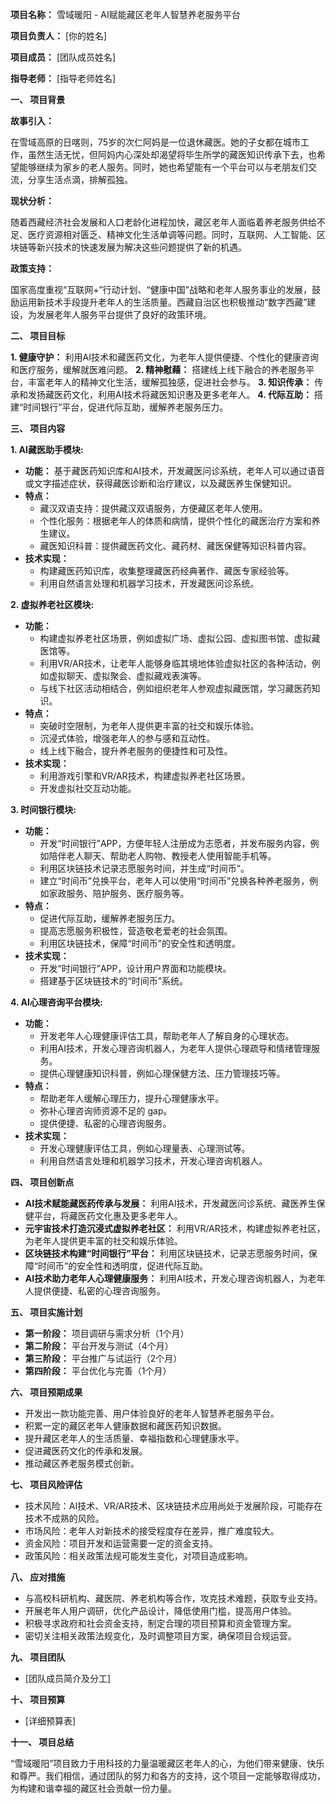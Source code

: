 **项目名称：** 雪域暖阳 -  AI赋能藏区老年人智慧养老服务平台

**项目负责人：** [你的姓名]

**项目成员：** [团队成员姓名]

**指导老师：** [指导老师姓名]


**一、 项目背景**

**故事引入：**

在雪域高原的日喀则，75岁的次仁阿妈是一位退休藏医。她的子女都在城市工作，虽然生活无忧，但阿妈内心深处却渴望将毕生所学的藏医知识传承下去，也希望能够继续为家乡的老人服务。同时，她也希望能有一个平台可以与老朋友们交流，分享生活点滴，排解孤独。

**现状分析：**

随着西藏经济社会发展和人口老龄化进程加快，藏区老年人面临着养老服务供给不足、医疗资源相对匮乏、精神文化生活单调等问题。同时，互联网、人工智能、区块链等新兴技术的快速发展为解决这些问题提供了新的机遇。

**政策支持：**

国家高度重视“互联网+”行动计划、“健康中国”战略和老年人服务事业的发展，鼓励运用新技术手段提升老年人的生活质量。西藏自治区也积极推动“数字西藏”建设，为发展老年人服务平台提供了良好的政策环境。


**二、 项目目标**

**1.  健康守护：** 
利用AI技术和藏医药文化，为老年人提供便捷、个性化的健康咨询和医疗服务，缓解就医难问题。
**2.  精神慰藉：** 
搭建线上线下融合的养老服务平台，丰富老年人的精神文化生活，缓解孤独感，促进社会参与。
**3.  知识传承：** 
传承和发扬藏医药文化，利用AI技术将藏医知识惠及更多老年人。
**4.  代际互助：** 
搭建“时间银行”平台，促进代际互助，缓解养老服务压力。


**三、 项目内容**

**1.  AI藏医助手模块:**

*   **功能：** 基于藏医药知识库和AI技术，开发藏医问诊系统，老年人可以通过语音或文字描述症状，获得藏医诊断和治疗建议，以及藏医养生保健知识。
*   **特点：** 
    *   藏汉双语支持：提供藏汉双语服务，方便藏区老年人使用。
    *   个性化服务：根据老年人的体质和病情，提供个性化的藏医治疗方案和养生建议。
    *   藏医知识科普：提供藏医药文化、藏药材、藏医保健等知识科普内容。
*   **技术实现：** 
    *   构建藏医药知识库，收集整理藏医药经典著作、藏医专家经验等。
    *   利用自然语言处理和机器学习技术，开发藏医问诊系统。

**2.  虚拟养老社区模块:**

*   **功能：** 
    *   构建虚拟养老社区场景，例如虚拟广场、虚拟公园、虚拟图书馆、虚拟藏医馆等。
    *   利用VR/AR技术，让老年人能够身临其境地体验虚拟社区的各种活动，例如虚拟聊天、虚拟聚会、虚拟藏戏表演等。
    *   与线下社区活动相结合，例如组织老年人参观虚拟藏医馆，学习藏医药知识。
*   **特点：** 
    *   突破时空限制，为老年人提供更丰富的社交和娱乐体验。
    *   沉浸式体验，增强老年人的参与感和互动性。
    *   线上线下融合，提升养老服务的便捷性和可及性。
*   **技术实现：** 
    *   利用游戏引擎和VR/AR技术，构建虚拟养老社区场景。
    *   开发虚拟社交互动功能。

**3.  时间银行模块:**

*   **功能：** 
    *   开发“时间银行”APP，方便年轻人注册成为志愿者，并发布服务内容，例如陪伴老人聊天、帮助老人购物、教授老人使用智能手机等。
    *   利用区块链技术记录志愿服务时间，并生成“时间币”。
    *   建立“时间币”兑换平台，老年人可以使用“时间币”兑换各种养老服务，例如家政服务、陪护服务、医疗服务等。
*   **特点：** 
    *   促进代际互助，缓解养老服务压力。
    *   提高志愿服务积极性，营造敬老爱老的社会氛围。
    *   利用区块链技术，保障“时间币”的安全性和透明度。
*   **技术实现：** 
    *   开发“时间银行”APP，设计用户界面和功能模块。
    *   搭建基于区块链技术的“时间币”系统。

**4.  AI心理咨询平台模块:**

*   **功能：** 
    *   开发老年人心理健康评估工具，帮助老年人了解自身的心理状态。
    *   利用AI技术，开发心理咨询机器人，为老年人提供心理疏导和情绪管理服务。
    *   提供心理健康知识科普，例如心理保健方法、压力管理技巧等。
*   **特点：** 
    *   帮助老年人缓解心理压力，提升心理健康水平。
    *   弥补心理咨询师资源不足的 gap。
    *   提供便捷、私密的心理咨询服务。
*   **技术实现：** 
    *   开发心理健康评估工具，例如心理量表、心理测试等。
    *   利用自然语言处理和机器学习技术，开发心理咨询机器人。


**四、 项目创新点**

*   **AI技术赋能藏医药传承与发展：** 利用AI技术，开发藏医问诊系统、藏医养生保健平台，将藏医药文化惠及更多老年人。
*   **元宇宙技术打造沉浸式虚拟养老社区：** 利用VR/AR技术，构建虚拟养老社区，为老年人提供更丰富的社交和娱乐体验。
*   **区块链技术构建“时间银行”平台：** 利用区块链技术，记录志愿服务时间，保障“时间币”的安全性和透明度，促进代际互助。
*   **AI技术助力老年人心理健康服务：** 利用AI技术，开发心理咨询机器人，为老年人提供便捷、私密的心理咨询服务。


**五、 项目实施计划**

*   **第一阶段：** 项目调研与需求分析（1个月）
*   **第二阶段：** 平台开发与测试（4个月）
*   **第三阶段：** 平台推广与试运行（2个月）
*   **第四阶段：** 平台优化与完善（1个月）


**六、 项目预期成果**

*   开发出一款功能完善、用户体验良好的老年人智慧养老服务平台。
*   积累一定的藏区老年人健康数据和藏医药知识数据。
*   提升藏区老年人的生活质量、幸福指数和心理健康水平。
*   促进藏医药文化的传承和发展。
*   推动藏区养老服务模式创新。


**七、 项目风险评估**

*   技术风险：AI技术、VR/AR技术、区块链技术应用尚处于发展阶段，可能存在技术不成熟的风险。
*   市场风险：老年人对新技术的接受程度存在差异，推广难度较大。
*   资金风险：项目开发和运营需要一定的资金支持。
*   政策风险：相关政策法规可能发生变化，对项目造成影响。


**八、 应对措施**

*   与高校科研机构、藏医院、养老机构等合作，攻克技术难题，获取专业支持。
*   开展老年人用户调研，优化产品设计，降低使用门槛，提高用户体验。
*   积极寻求政府和社会资金支持，制定合理的项目预算和资金管理方案。
*   密切关注相关政策法规变化，及时调整项目方案，确保项目合规运营。


**九、 项目团队**

*   [团队成员简介及分工]


**十、 项目预算**

*   [详细预算表]


**十一、 项目总结**

“雪域暖阳”项目致力于用科技的力量温暖藏区老年人的心，为他们带来健康、快乐和尊严。我们相信，通过团队的努力和各方的支持，这个项目一定能够取得成功，为构建和谐幸福的藏区社会贡献一份力量。
